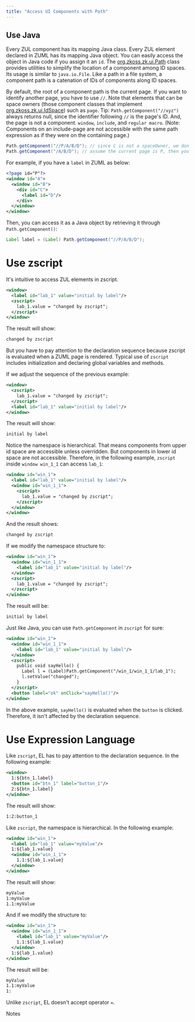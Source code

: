 ```yaml
---
title: "Access UI Components with Path"
---
```


## Use Java

Every ZUL component has its mapping Java class. Every ZUL element declared in ZUML has its mapping Java object. You can easily access the object in Java code if you assign it an `id`. The [org.zkoss.zk.ui.Path](https://www.zkoss.org/javadoc/latest/zk/org/zkoss/zk/ui/Path.html) class provides utilities to simplify the location of a component among ID spaces. Its usage is similar to `java.io.File`. Like a path in a file system, a component path is a catenation of IDs of components along ID spaces.

By default, the root of a component path is the current page. If you want to identify another page, you have to use `//`. Note that elements that can be space owners (those component classes that implement [org.zkoss.zk.ui.IdSpace](https://www.zkoss.org/javadoc/latest/zk/org/zkoss/zk/ui/IdSpace.html)) such as `page`. Tip: `Path.getComponent("//xyz")` always returns null, since the identifier following `//` is the page's ID. And, the page is not a component. `window`, `include`, and `regular macro`. (Note: Components on an include-page are not accessible with the same path expression as if they were on the containing page.)

```java
Path.getComponent("//P/A/B/D"); // since C is not a spaceOwner, we don't have to go through C.
Path.getComponent("/A/B/D"); // assume the current page is P, then you can omit //P
```

For example, if you have a `label` in ZUML as below:

```xml
<?page id="P"?>
<window id="A">
  <window id="B">
    <div id="C">
      <label id="D"/>
    </div>
  </window>
</window>
```
Then, you can access it as a Java object by retrieving it through `Path.getComponent()`:
```java
Label label = (Label) Path.getComponent("//P/A/B/D");
```

# Use zscript
It's intuitive to access ZUL elements in zscript.

```xml
<window>
  <label id="lab_1" value="initial by label"/>
  <zscript>
    lab_1.value = "changed by zscript";
  </zscript>
</window>
```
The result will show:
```txt
changed by zscript
```
But you have to pay attention to the declaration sequence because zscript is evaluated when a ZUML page is rendered. Typical use of `zscript` includes initialization and declaring global variables and methods.

If we adjust the sequence of the previous example:
```xml
<window>
  <zscript>
    lab_1.value = "changed by zscript";
  </zscript>
  <label id="lab_1" value="initial by label"/>
</window>

```
The result will show:
```txt
initial by label
```
Notice the namespace is hierarchical. That means components from upper id space are accessible unless overridden. But components in lower id space are not accessible. Therefore, in the following example, `zscript` inside `window win_1_1` can access `lab_1`:

```xml
<window id="win_1">
  <label id="lab_1" value="initial by label"/>
  <window id="win_1_1">
    <zscript>
      lab_1.value = "changed by zscript";
    </zscript>
  </window>
</window>
```
And the result shows:
```txt
changed by zscript
```
If we modify the namespace structure to:
```xml
<window id="win_1">
  <window id="win_1_1">
    <label id="lab_1" value="initial by label"/>
  </window>
  <zscript>
    lab_1.value = "changed by zscript";
  </zscript>
</window>
```
The result will be:
```txt
initial by label
```
Just like Java, you can use `Path.getComponent` in `zscript` for sure:
```xml
<window id="win_1">
  <window id="win_1_1">
    <label id="lab_1" value="initial by label"/>
  </window>
  <zscript>
    public void sayHello() {
      Label l = (Label)Path.getComponent("/win_1/win_1_1/lab_1");
      l.setValue("changed");
    }
  </zscript>
  <button label="ok" onClick="sayHello()"/>
</window>
```
In the above example, `sayHello()` is evaluated when the `button` is clicked. Therefore, it isn't affected by the declaration sequence.

# Use Expression Language
Like `zscript`, EL has to pay attention to the declaration sequence. In the following example:
```xml
<window>
  1:${btn_1.label}
  <button id="btn_1" label="button_1"/>
  2:${btn_1.label}
</window>
```
The result will show:
```txt
1:2:button_1
```
Like `zscript`, the namespace is hierarchical. In the following example:
```xml
<window id="win_1">
  <label id="lab_1" value="myValue"/>
  1:${lab_1.value}
  <window id="win_1_1">
    1.1:${lab_1.value}
  </window>
</window>
```
The result will show:
```txt
myValue
1:myValue
1.1:myValue
```
And if we modify the structure to:
```xml
<window id="win_1">
  <window id="win_1_1">
    <label id="lab_1" value="myValue"/>
    1.1:${lab_1.value}
  </window>
  1:${lab_1.value}
</window>
```
The result will be:

```txt
myValue
1.1:myValue
1:
```

Unlike `zscript`, EL doesn't accept operator `=`.

Notes